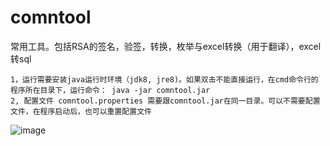 # comntool
常用工具。包括RSA的签名，验签，转换，枚举与excel转换（用于翻译），excel转sql

```
1，运行需要安装java运行时环境（jdk8, jre8)。如果双击不能直接运行，在cmd命令行的程序所在目录下，运行命令： java -jar comntool.jar
2, 配置文件 comntool.properties 需要跟comntool.jar在同一目录。可以不需要配置文件，在程序启动后，也可以重置配置文件
```
![image](https://user-images.githubusercontent.com/5529213/220889927-e0cdcef0-7d66-4aaf-a82a-f49081ca3804.png)
